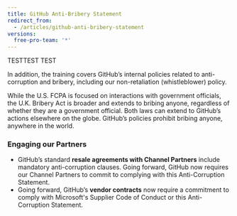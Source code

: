 ```yaml
---
title: GitHub Anti-Bribery Statement
redirect_from:
  - /articles/github-anti-bribery-statement
versions:
  free-pro-team: '*'
---
```

TESTTEST
TEST

In addition, the training covers GitHub’s internal policies related to anti-corruption and bribery, including our non-retaliation (whistleblower) policy.

While the U.S. FCPA is focused on interactions with government officials, the U.K. Bribery Act is broader and extends to bribing anyone, regardless of whether they are a government official. Both laws can extend to GitHub’s actions elsewhere on the globe. GitHub’s policies prohibit bribing anyone, anywhere in the world.

### Engaging our Partners
- GitHub’s standard **resale agreements with Channel Partners** include mandatory anti-corruption clauses. Going forward, GitHub now requires our Channel Partners to commit to complying with this Anti-Corruption Statement.
- Going forward, GitHub’s **vendor contracts** now require a commitment to comply with Microsoft's Supplier Code of Conduct or this Anti-Corruption Statement.
